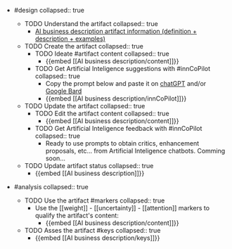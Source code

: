 
- #design
   collapsed:: true
  - TODO Understand the artifact
    collapsed:: true
    - [AI business description artifact information (definition + description + examples)](https://go.innbok.com/#/page/innBoK%2FAI-business-description%2Finfo)
  - TODO Create the artifact
     collapsed:: true
    - TODO Ideate #artifact content
      collapsed:: true
      - {{embed [[AI business description/content]]}}
    - TODO Get Artificial Inteligence suggestions with #innCoPilot
      collapsed:: true
      - Copy the prompt below and paste it on [chatGPT](https://chat.openai.com) and/or [Google Bard](https://bard.google.com/chat)
      - {{embed [[AI business description/innCoPilot]]}}
  - TODO Update the artifact
    collapsed:: true
    - TODO Edit the artifact content
     collapsed:: true
      - {{embed [[AI business description/content]]}}
    - TODO Get Artificial Inteligence feedback with #innCoPilot
      collapsed:: true
      - Ready to use prompts to obtain critics, enhancement proposals, etc... from Artificial Inteligence chatbots. Comming soon...
  - TODO Update artifact status
    collapsed:: true
    - {{embed [[AI business description]]}}


- #analysis
  collapsed:: true
  - TODO Use the artifact #markers
    collapsed:: true
    - Use the [[weight]] - [[uncertainty]] - [[attention]] markers to qualify the artifact's content:
      - {{embed [[AI business description/content]]}}
  - TODO Asses the artifact #keys
    collapsed:: true
    - {{embed [[AI business description/keys]]}}




